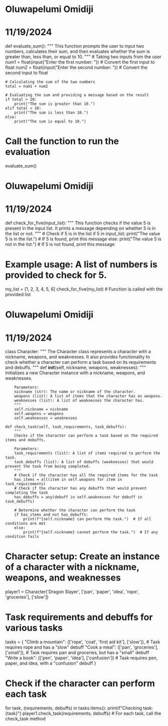 # Oluwapelumi Omidiji
# 11/19/2024

def evaluate_sum():
    """
    This function prompts the user to input two numbers, calculates their sum, 
    and then evaluates whether the sum is greater than, less than, or equal to 10.
    """
    # Taking two inputs from the user
    num1 = float(input("Enter the first number: "))  # Convert the first input to float
    num2 = float(input("Enter the second number: "))  # Convert the second input to float
    
    # Calculating the sum of the two numbers
    total = num1 + num2
    
    # Evaluating the sum and providing a message based on the result
    if total > 10:
        print("The sum is greater than 10.")
    elif total < 10:
        print("The sum is less than 10.")
    else:
        print("The sum is equal to 10.")

# Call the function to run the evaluation
evaluate_sum()



# Oluwapelumi Omidiji
# 11/19/2024

def check_for_five(input_list):
    """
    This function checks if the value 5 is present in the input list.
    It prints a message depending on whether 5 is in the list or not.
    """
    # Check if 5 is in the list
    if 5 in input_list:
        print("The value 5 is in the list.")  # If 5 is found, print this message
    else:
        print("The value 5 is not in the list.")  # If 5 is not found, print this message

# Example usage: A list of numbers is provided to check for 5.
my_list = [1, 2, 3, 4, 5, 6]
check_for_five(my_list)  # Function is called with the provided list



# Oluwapelumi Omidiji
# 11/19/2024

class Character:
    """
    The Character class represents a character with a nickname, weapons, and weaknesses.
    It also provides functionality to check whether a character can perform a task based on its requirements and debuffs.
    """
    def __init__(self, nickname, weapons, weaknesses):
        """
        Initializes a new Character instance with a nickname, weapons, and weaknesses.

        Parameters:
        nickname (str): The name or nickname of the character.
        weapons (list): A list of items that the character has as weapons.
        weaknesses (list): A list of weaknesses the character has.
        """
        self.nickname = nickname
        self.weapons = weapons
        self.weaknesses = weaknesses

    def check_task(self, task_requirements, task_debuffs):
        """
        Checks if the character can perform a task based on the required items and debuffs.

        Parameters:
        task_requirements (list): A list of items required to perform the task.
        task_debuffs (list): A list of debuffs (weaknesses) that would prevent the task from being completed.
        """
        # Check if the character has all the required items for the task
        has_items = all(item in self.weapons for item in task_requirements)
        # Check if the character has any debuffs that would prevent completing the task
        has_debuffs = any(debuff in self.weaknesses for debuff in task_debuffs)
        
        # Determine whether the character can perform the task
        if has_items and not has_debuffs:
            print(f"{self.nickname} can perform the task.")  # If all conditions are met
        else:
            print(f"{self.nickname} cannot perform the task.")  # If any condition fails

# Character setup: Create an instance of a character with a nickname, weapons, and weaknesses
player1 = Character('Dragon Slayer', ['pan', 'paper', 'idea', 'rope', 'groceries'], ['slow'])

# Task requirements and debuffs for various tasks
tasks = {
    "Climb a mountain": (['rope', 'coat', 'first aid kit'], ['slow']),  # Task requires rope and has a "slow" debuff
    "Cook a meal": (['pan', 'groceries'], ['small']),  # Task requires pan and groceries, but has a "small" debuff
    "Write a book": (['pen', 'paper', 'idea'], ['confusion'])  # Task requires pen, paper, and idea, with a "confusion" debuff
}

# Check if the character can perform each task
for task, (requirements, debuffs) in tasks.items():
    print(f"Checking task: {task}")
    player1.check_task(requirements, debuffs)  # For each task, call the check_task method

